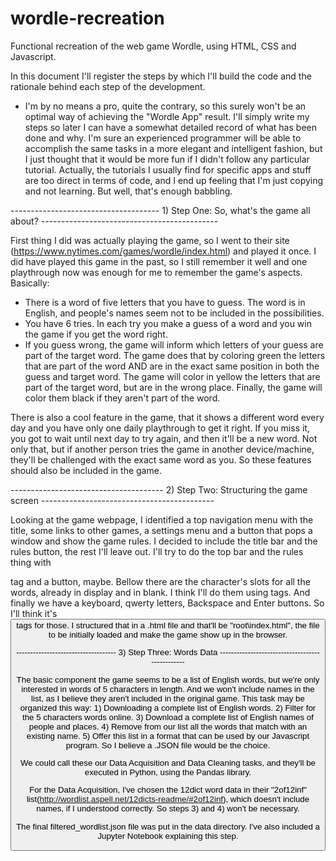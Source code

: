 # wordle-recreation
Functional recreation of the web game Wordle, using HTML, CSS and Javascript.

In this document I'll register the steps by which I'll build the code and the rationale behind each step of the development.
* I'm by no means a pro, quite the contrary, so this surely won't be an optimal way of achieving the "Wordle App" result. I'll simply write my steps
so later I can have a somewhat detailed record of what has been done and why. I'm sure an experienced programmer will be able to accomplish the same tasks in a
more elegant and intelligent fashion, but I just thought that it would be more fun if I didn't follow any particular tutorial. Actually, the tutorials I usually find for specific apps and stuff are too direct in terms of code, and I end up feeling that I'm just copying and not learning. But well, that's enough babbling.

-------------------------------------     1) Step One: So, what's the game all about?        --------------------------------------------

First thing I did was actually playing the game, so I went to their site (https://www.nytimes.com/games/wordle/index.html) and played it once. I did have played
this game in the past, so I still remember it well and one playthrough now was enough for me to remember the game's aspects. Basically:
  - There is a word of five letters that you have to guess. The word is in English, and people's names seem not to be included in the possibilities.
  - You have 6 tries. In each try you make a guess of a word and you win the game if you get the word right.
  - If you guess wrong, the game will inform which letters of your guess are part of the target word. The game does that by coloring green the letters that are
  part of the word AND are in the exact same position in both the guess and target word. The game will color in yellow the letters that are part of the target
  word, but are in the wrong place. Finally, the game will color them black if they aren't part of the word.
 
There is also a cool feature in the game, that it shows a different word every day and you have only one daily playthrough to get it right. If you miss it, you
got to wait until next day to try again, and then it'll be a new word. Not only that, but if another person tries the game in another device/machine, they'll be 
challenged with the exact same word as you. So these features should also be included in the game.


--------------------------------------      2) Step Two: Structuring the game screen        -------------------------------------------

Looking at the game webpage, I identified a top navigation menu with the title, some links to other games, a settings menu and a button that pops a window
and show the game rules. I decided to include the title bar and the rules button, the rest I'll leave out. I'll try to do the top bar and the rules thing
with <nav> tag and a button, maybe.
Bellow there are the character's slots for all the words, already in display and in blank. I think I'll do them using <label> tags.
And finally we have a keyboard, qwerty letters, Backspace and Enter buttons. So I'll think it's <button> tags for those.
I structured that in a .html file and that'll be "root\index.html", the file to be initially loaded and make the game show up in the browser.

 ------------------------------------           3) Step Three: Words Data             ------------------------------------------------
  
The basic component the game seems to be a list of English words, but we're only interested in words of 5 characters in length. And we won't include names
in the list, as I believe they aren't included in the original game.
This task may be organized this way:
    1) Downloading a complete list of English words.
    2) Filter for the 5 characters words online.
    3) Download a complete list of English names of people and places.
    4) Remove from our list all the words that match with an existing name.
    5) Offer this list in a format that can be used by our Javascript program. So I believe a .JSON file would be the choice.

We could call these our Data Acquisition and Data Cleaning tasks, and they'll be executed in Python, using the Pandas library. 

For the Data Acquisition, I've chosen the 12dict word data in their "2of12inf" list(http://wordlist.aspell.net/12dicts-readme/#2of12inf), which doesn't include names, if I understood correctly. So steps 3) and 4) won't be necessary.

The final filtered_wordlist.json file was put in the data directory. I've also included a Jupyter Notebook explaining this step.
